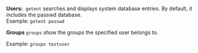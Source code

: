 **Users:** 
`getent` searches and displays system database entries. By default, it includes the passwd database.   
    Example: `getent passwd`


**Groups**
`groups` show the groups the specified user belongs to.

Example: `groups testuser`

